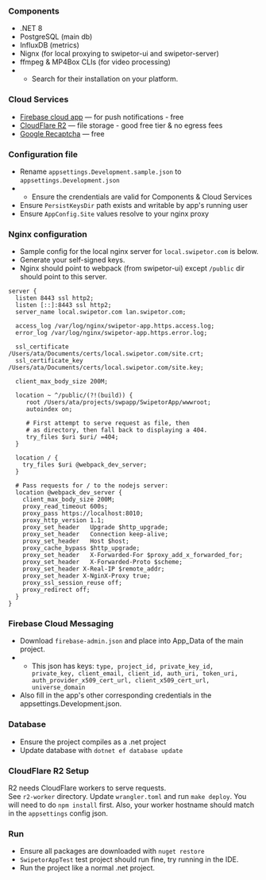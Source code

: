 
### Components

- .NET 8
- PostgreSQL (main db)
- InfluxDB (metrics)
- Nignx (for local proxying to swipetor-ui and swipetor-server)
- ffmpeg & MP4Box CLIs (for video processing)
- - Search for their installation on your platform.

### Cloud Services

- [Firebase cloud app](https://firebase.google.com/) — for push notifications - free
- [CloudFlare R2](https://www.cloudflare.com/developer-platform/r2/) — file storage - good free tier & no egress fees
- [Google Recaptcha](https://www.google.com/recaptcha/admin) — free


### Configuration file
- Rename `appsettings.Development.sample.json` to `appsettings.Development.json`
- - Ensure the crendentials are valid for Components & Cloud Services
- Ensure `PersistKeysDir` path exists and writable by app's running user
- Ensure `AppConfig.Site` values resolve to your nginx proxy

### Nginx configuration

- Sample config for the local nginx server for `local.swipetor.com` is below.
- Generate your self-signed keys.
- Nginx should point to webpack (from swipetor-ui) except `/public` dir should point to this server.

```
server {
  listen 8443 ssl http2;
  listen [::]:8443 ssl http2;
  server_name local.swipetor.com lan.swipetor.com;

  access_log /var/log/nginx/swipetor-app.https.access.log;
  error_log /var/log/nginx/swipetor-app.https.error.log;

  ssl_certificate /Users/ata/Documents/certs/local.swipetor.com/site.crt;
  ssl_certificate_key /Users/ata/Documents/certs/local.swipetor.com/site.key;

  client_max_body_size 200M;

  location ~ ^/public/(?!(build)) {
     root /Users/ata/projects/swpapp/SwipetorApp/wwwroot;
     autoindex on;

     # First attempt to serve request as file, then
     # as directory, then fall back to displaying a 404.
     try_files $uri $uri/ =404;
  }

  location / {
    try_files $uri @webpack_dev_server;
  }

  # Pass requests for / to the nodejs server:
  location @webpack_dev_server {
    client_max_body_size 200M;
    proxy_read_timeout 600s;
    proxy_pass https://localhost:8010;
    proxy_http_version 1.1;
    proxy_set_header   Upgrade $http_upgrade;
    proxy_set_header   Connection keep-alive;
    proxy_set_header   Host $host;
    proxy_cache_bypass $http_upgrade;
    proxy_set_header   X-Forwarded-For $proxy_add_x_forwarded_for;
    proxy_set_header   X-Forwarded-Proto $scheme;
    proxy_set_header X-Real-IP $remote_addr;
    proxy_set_header X-NginX-Proxy true;
    proxy_ssl_session_reuse off;
    proxy_redirect off;
  }
}
```

### Firebase Cloud Messaging

- Download `firebase-admin.json` and place into App_Data of the main project.
- - This json has keys: `type, project_id, private_key_id, private_key, client_email, client_id, auth_uri, token_uri, auth_provider_x509_cert_url, client_x509_cert_url, universe_domain`
- Also fill in the app's other corresponding credentials in the appsettings.Development.json.

### Database
- Ensure the project compiles as a .net project
- Update database with `dotnet ef database update`

### CloudFlare R2 Setup

R2 needs CloudFlare workers to serve requests.  
See `r2-worker` directory. Update `wrangler.toml` and run `make deploy`. You will need to do `npm install` first.
Also, your worker hostname should match in the `appsettings` config json.

### Run
- Ensure all packages are downloaded with `nuget restore`
- `SwipetorAppTest` test project should run fine, try running in the IDE.
- Run the project like a normal .net project.
